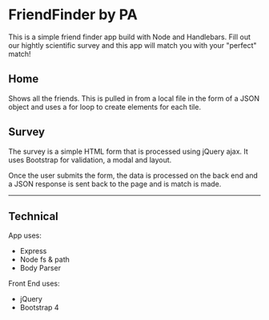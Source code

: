 # FriendFinder by PA

This is a simple friend finder app build with Node and Handlebars. Fill out our hightly scientific survey and this app will match you with your "perfect" match!

## Home 
Shows all the friends. This is pulled in from a local file in the form of a JSON object and uses a for loop to create elements for each tile.

## Survey
The survey is a simple HTML form that is processed using jQuery ajax. It uses Bootstrap for validation, a modal and layout.

Once the user submits the form, the data is processed on the back end and a JSON response is sent back to the page and is match is made. 


____



## Technical
App uses:
* Express
* Node fs & path
* Body Parser

Front End uses:
* jQuery
* Bootstrap 4
